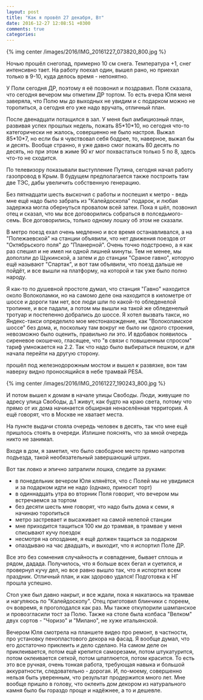 ```yaml
---
layout: post
title: "Как я провёл 27 декабря, Вт"
date: 2016-12-27 12:08:51 +0300
comments: true
categories: 
---
```

{% img center /images/2016/IMG_20161227_073820_800.jpg %}

Ночью прошёл снегопад, примерно 10 см снега. Температура +1, снег интенсивно тает. На работу поехал один, вышел рано, но приехал только в 9-10, куда делось время - непонятно.

У Поли сегодня ДР, поэтому я её позвонил и поздравил. Поля сказала, что сегодня вечером мы отметим ДР тортом. То есть вчера Юля меня заверяла, что Полю мы до выходных не увидим и с подарком можно не торопиться, а сегодня его уже надо вручать, отличный план.

После двенадцати потащился в зал. У меня был амбициозный план, развивая успех прошлых недель, пожать 85\*10\*10, но сегодня что-то категорически не жалось, совершенно не было настроя. Выжал 85\*10\*7, но если бы я чувствовал себя бодрее, то, наверное, выжал бы и десять. Вообще странно, я уже давно смог пожать 80 десять по десять, но при этом в жиме 90 кг мог похвастаться только 5 по 8, здесь что-то не сходится.

По телевизору показывали выступление Путина, сегодня начал работу газопровод в Крым. В будущем предполагается также построить там две ТЭС, дабы увеличить собственную генерацию.

Без пятнадцати шесть выскочил с работы и поспешил к метро - ведь мне ещё надо было забрать из "Калейдоскопа" подарок, и любая задержка могла обернуться провалом всей затеи. Пока я шёл, позвонил отец и сказал, что мы все договорились собраться в полседьмого-семь. Все договорились, только одному лошку об этом не сказали.

В метро поезд ехал очень медленно и все время останавливался, а на "Полежаевской" на станции объявили, что нет движения поездов от "Октябрьского поля" до "Планерной". Очень точно подстроено, а я как раз спешил и не имел ни одной лишней минуты. Тем не менее, мы доползли до Щукинской, а затем и до станции "Сраное гавно", которую ещё называют "Спартак", и вот там объявили, что поезд дальше не пойдёт, и все вышли на платформу, на которой и так уже было полно народу.

Я как-то по душевной простоте думал, что станция "Гавно" находится около Волоколамки, но на самомо деле она находится в километре от шоссе и дороги там нет, все люди шли по какой-то обледенелой тропинке, и все падали, а потом мы вышли на такой же обледенелый тротуар и постепенно добрались до шоссе. Я хотел вызвать такси, но Яндекс-такси определило мое местонахождение, как "Волоколамское шоссе" без дома, и, поскольку там вокруг не было ни одного строения, невозможно было оценить, правильно ли это. И вдобавок появилось сиреневое окошечко, гласящее, что "в связи с повышенным спросом" тариф умножается на 2.2. Так что надо было выбираться пешком, и для начала перейти на другую сторону.  

прошёл под железнодорожным мостом и вышел к развязке, вон там наверху видно проносящийся в небе трамвай PESA.

{% img center /images/2016/IMG_20161227_190243_800.jpg %}

И потом вышел к домам в начале улицы Свободы. Люди, живущие по адресу улица Свободы, д.1 живут, как будто на краю света, потому что прямо от их дома начинается обширная ненаселённая территория. А ещё говорят, что в Москве не хватает места.

На пункте выдачи стояла очередь человек в десять, так что мне ещё пришлось стоять в очереди. Излишне пояснять, что за мной очередь никто не занимал.


Входя в дом, я заметил, что было свободное место прямо напротив подъезда, такой необязательный завершающий штрих.

Вот так ловко и эпично затралили лошка, следите за руками: 

- в понедельник вечером Юля клянётся, что с Полей мы не увидимся и за подарком идти не надо (однако, приносит торт)
- в одиннадцать утра во вторник Поля говорит, что вечером мы встречаемся за тортом
- без десяти шесть мне говорят, что надо быть дома к семи, я начинаю торопиться
- метро застревает и высаживает на самой нелепой станции
- мне приходится тащиться 100 км до трамвая, в трамвае у меня списывают кучу поездок
- несмотря на опоздание, я ещё должен тащиться за подарком
- опаздываю на час двадцать, и выходит, что я испортил Поле ДР.

Все это без сомнения случайность и совпадение, бывает сплошь и рядом, дадада. Получилось, что я больше всех бегал и суетился, и провернул кучу дел, но все равно вышло так, что я испортил всем праздник. Отличный план, и как здорово удался! Подготовка к НГ прошла успешно.

Стол уже был давно накрыт, и все ждали, пока я накатаюсь на трамвае и нагуляюсь по "Калейдоскопу". Отец приготовил блинчики с пореем, оч вовремя, я проголодался как раз. Мы также откупорили шампанское и провозгласили тост за Полю. Также на столе была колбаса "Велком" двух сортов - "Чоризо" и "Милано", не хуже итальянской. 


Вечером Юля смотрела на планшете видео про ремонт, в частности, про установку пенопластового декора на фасад. Я вообще думал, что его достаточно приклеить и дело сделано. На самом деле он приклеивается, потом ещё крепится саморезами, потом штукатурится, потом оклеивается сеткой, потом шпатлюется, потом красится. То есть это все ручная, очень тонкая работа, требующая навыка и большой аккуратности, следовательно - дорогая. И, по-моему, совершенно нельзя быть уверенным, что результат продержится много лет. Мне вообще пришло в голову, что оклеить дом декором из натурального камня было бы гораздо проще и надёжнее, а то и дешевле.